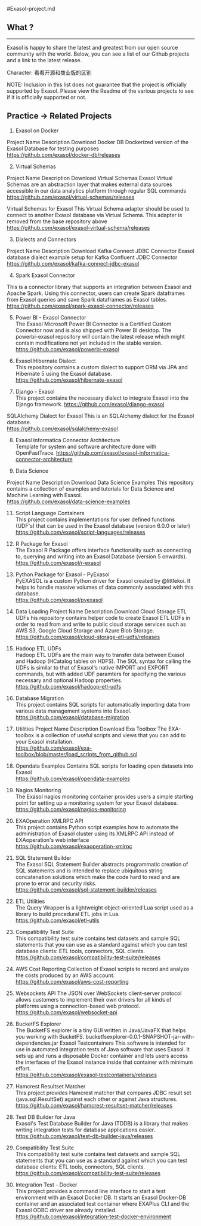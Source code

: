 #Exasol-project.md

## What ?

---
Exasol is happy to share the latest and greatest from our open source community with the world. Below, you can see a list of our Github projects and a link to the latest release.


Character: 看看开源和商业版的区别









NOTE: Inclusion in this list does not guarantee that the project is officially supported by Exasol. Please view the Readme of the various projects to see if it is officially supported or not.

## Practice -> Related Projects

1. Exasol on Docker

Project Name 	Description 	Download
Docker DB 	Dockerized version of the Exasol Database for testing purposes 	
https://github.com/exasol/docker-db/releases

 
2. Virtual Schemas

Project Name 	Description 	Download
Virtual Schemas 	Exasol Virtual Schemas are an abstraction layer that makes external data sources accessible in our data analytics platform through regular SQL commands 	
https://github.com/exasol/virtual-schemas/releases

Virtual Schemas for Exasol 	This Virtual Schema adapter should be used to connect to another Exasol database via Virtual Schema. This adapter is removed from the base repository above 	
https://github.com/exasol/exasol-virtual-schema/releases

 
3. Dialects and Connectors

Project Name 	Description 	Download
Kafka Connect JDBC Connector 	Exasol database dialect example setup for Kafka Confluent JDBC Connector 	
https://github.com/exasol/kafka-connect-jdbc-exasol

4. Spark Exasol Connector 	

This is a connector library that supports an integration between Exasol and Apache Spark. Using this connector, users can create Spark dataframes from Exasol queries and save Spark dataframes as Exasol tables. 	
https://github.com/exasol/spark-exasol-connector/releases

5. Power BI - Exasol Connector 	
The Exasol Microsoft Power BI Connector is a Certified Custom Connector now and is also shipped with Power BI desktop. The powerbi-exasol repository will contain the latest release which might contain modifications not yet included in the stable version. 	
https://github.com/exasol/powerbi-exasol

6. Exasol Hibernate Dialect 	 
This repository contains a custom dialect to support ORM via JPA and Hibernate 5 using the Exasol database. 	
https://github.com/exasol/hibernate-exasol


7. Django - Exasol 	
This project contains the necessary dialect to integrate Exasol into the Django framework. 	https://github.com/exasol/django-exasol

SQLAlchemy Dialect for Exasol 	This is an SQLAlchemy dialect for the Exasol database. 	
https://github.com/exasol/sqlalchemy-exasol


8. Exasol Informatica Connector Architecture 	
Template for system and software architecture done with OpenFastTrace. 	https://github.com/exasol/exasol-informatica-connector-architecture

 
10. Data Science

Project Name 	Description 	Download
Data Science Examples 	This repository contains a collection of examples and tutorials for Data Science and Machine Learning with Exasol. 	
https://github.com/exasol/data-science-examples

11. Script Language Containers 	
This project contains implementations for user defined functions (UDF's) that can be used in the Exasol database (version 6.0.0 or later) 	
https://github.com/exasol/script-languages/releases

12. R Package for Exasol 	
The Exasol R Package offers interface functionality such as connecting to, querying and writing into an Exasol Database (version 5 onwards).  	
https://github.com/exasol/r-exasol

13. Python Package for Exasol - PyExasol 	
PyEXASOL is a custom Python driver for Exasol created by @littlekoi. It helps to handle massive volumes of data commonly associated with this database. 	
https://github.com/exasol/pyexasol

13. Data Loading
Project Name 	Description 	Download
Cloud Storage ETL UDFs 	his repository contains helper code to create Exasol ETL UDFs in order to read from and write to public cloud storage services such as AWS S3, Google Cloud Storage and Azure Blob Storage. 	
https://github.com/exasol/cloud-storage-etl-udfs/releases

14. Hadoop ETL UDFs 	
Hadoop ETL UDFs are the main way to transfer data between Exasol and Hadoop (HCatalog tables on HDFS). The SQL syntax for calling the UDFs is similar to that of Exasol's native IMPORT and EXPORT commands, but with added UDF paramters for specifying the various necessary and optional Hadoop properties. 	
https://github.com/exasol/hadoop-etl-udfs


15. Database Migration 	
This project contains SQL scripts for automatically importing data from various data management systems into Exasol. 	https://github.com/exasol/database-migration


16. Utilities
Project Name 	Description 	Download
Exa Toolbox 	The EXA-toolbox is a collection of useful scripts and views that you can add to your Exasol installation. 	
https://github.com/exasol/exa-toolbox/blob/master/load_scripts_from_github.sql

17. Opendata Examples 	Contains SQL scripts for loading open datasets into Exasol 	
https://github.com/exasol/opendata-examples

18. Nagios Monitoring 	
The Exasol nagios monitoring container provides users a simple starting point for setting up a monitoring system for your Exasol database.  	
https://github.com/exasol/nagios-monitoring

19. EXAOperation XMLRPC API 	
This project contains Python script examples how to automate the administration of Exasol cluster using its XMLRPC API instead of EXAoperation's web interface 	
https://github.com/exasol/exaoperation-xmlrpc

20. SQL Statement Builder 	
The Exasol SQL Statement Builder abstracts programmatic creation of SQL statements and is intended to replace ubiquitous string concatenation solutions which make the code hard to read and are prone to error and security risks. 	
https://github.com/exasol/sql-statement-builder/releases

21. ETL Utilities 	
The Query Wrapper is a lightweight object-oriented Lua script used as a library to build procedural ETL jobs in Lua. 	
https://github.com/exasol/etl-utils

22. Compatibility Test Suite 	
This compatibility test suite contains test datasets and sample SQL statements that you can use as a standard against which you can test database clients: ETL tools, connectors, SQL clients. 	
https://github.com/exasol/compatibility-test-suite/releases

23. AWS Cost Reporting 	Collection of Exasol scripts to record and analyze the costs produced by an AWS account. 	
https://github.com/exasol/aws-cost-reporting

24. Websockets API 	The JSON over WebSockets client-server protocol allows customers to implement their own drivers for all kinds of platforms using a connection-based web protocol. 	
https://github.com/exasol/websocket-api

25. BucketFS Explorer 	
The BucketFS explorer is a tiny GUI written in Java/JavaFX that helps you working with BucketFS. 	bucketfsexplorer-0.0.1-SNAPSHOT-jar-with-dependencies.jar
Exasol Testcontainers 	This software is intended for use in automated integration tests of Java software that uses Exasol. It sets up and runs a disposable Docker container and lets users access the interfaces of the Exasol instance inside that container with minimum effort. 	
https://github.com/exasol/exasol-testcontainers/releases

26. Hamcrest Resultset Matcher 	
This project provides Hamcrest matcher that compares JDBC result set (java.sql.ResultSet) against each other or against Java structures. 	
https://github.com/exasol/hamcrest-resultset-matcher/releases


27. Test DB Builder for Java 	
Exasol's Test Database Builder for Java (TDDB) is a library that makes writing integration tests for database applications easier.
https://github.com/exasol/test-db-builder-java/releases

28. Compatibility Test Suite 	
This compatibility test suite contains test datasets and sample SQL statements that you can use as a standard against which you can test database clients: ETL tools, connectors, SQL clients. 	
https://github.com/exasol/compatibility-test-suite/releases

29. Integration Test - Docker 	
This project provides a command line interface to start a test environment with an Exasol Docker DB. It starts an Exasol Docker-DB container and an associated test container where EXAPlus CLI and the Exasol ODBC driver are already installed. 	
https://github.com/exasol/integration-test-docker-environment